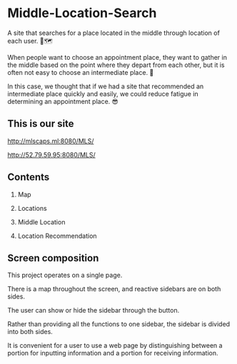 # Middle-Location-Search

A site that searches for a place located in the middle through location of each user. 📍🗺

When people want to choose an appointment place, they want to gather in the middle based on the point where they depart from each other, but it is often not easy to choose an intermediate place. 🤔

In this case, we thought that if we had a site that recommended an intermediate place quickly and easily, we could reduce fatigue in determining an appointment place. 😎

## This is our site

http://mlscaps.ml:8080/MLS/

http://52.79.59.95:8080/MLS/

## Contents

1. Map

2. Locations

3. Middle Location

4. Location Recommendation

## Screen composition

This project operates on a single page.

There is a map throughout the screen, and reactive sidebars are on both sides.

The user can show or hide the sidebar through the button. 

Rather than providing all the functions to one sidebar, the sidebar is divided into both sides.

It is convenient for a user to use a web page by distinguishing between a portion for inputting information and a portion for receiving information.



